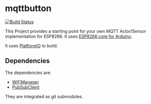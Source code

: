 # mqttbutton

[![Build Status](https://travis-ci.org/mweb/mqttbutton.svg?branch=master)](https://travis-ci.org/mweb/mqttbutton)

This Project provides a starting point for your own MQTT Actor/Sensor 
implementation for ESP8266. It uses 
[ESP8266 core for Arduino](https://github.com/esp8266/Arduino).

It uses [PlatformIO](http://platformio.org) to build.

## Dependencies

The dependencies are:
 - [WiFiManager](https://github.com/tzapu/WiFiManager.git)
 - [PubSubClient](https://github.com/knolleary/pubsubclient.git)

They are integrated as git submodules.
